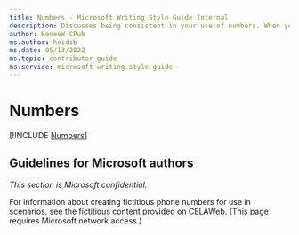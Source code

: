 ```yaml
---
title: Numbers - Microsoft Writing Style Guide Internal
description: Discusses being consistent in your use of numbers. When you write about numbers used in examples or UI, duplicate them exactly as they appear in the UI.
author: ReneeW-CPub
ms.author: heidib
ms.date: 05/13/2022
ms.topic: contributor-guide
ms.service: microsoft-writing-style-guide
---
```


# Numbers

[!INCLUDE [Numbers](<~/../includes/numbers.md>)]


## Guidelines for Microsoft authors

*This section is Microsoft confidential.*

For information about creating fictitious phone numbers for use in scenarios, see the [fictitious content provided on CELAWeb](https://microsoft.sharepoint.com/sites/CELAWeb-Copyrights-Trademarks-And-Patents/SitePages/trademarks-fictitious-names.aspx). (This page requires Microsoft network access.) 